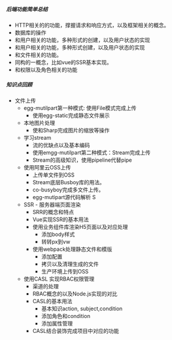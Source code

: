 ##### 后端功能简单总结

* HTTP相关的的功能，撑握请求和响应方式，以及框架相关的概念。
* 数据库的操作
* 和用户相关的功能，多种形式的创建，以及用户状态的实现
* 和用户相关的功能，多种形式创建，以及用户状态的实现
* 和文件相关的功能。
* 同构的一概念，比如vue的SSR基本实现。
* 和权限以及角色相关的功能

##### 知识点回顾

- 文件上传
  * egg-mutilpart第一种模式: 使用File模式完成上传
    * 使用egg-static完成静态文件展示
  * 本地图片处理
    * 使和Sharp完成图片的缩放等操作
  * 学习stream
    * 流的优缺点以及基本编码
    * 使用emgg-mutilpart第二种模式：Stream完成上传
    * Stream的高级知识，使用pipeline代替pipe
  * 使用阿里云OSS上传
    * 上传单文件到OSS
    * Stream底层Busboy库的用法。
    * co-busyboy完成多文件上传。
    * egg-mutipart源代码解析
      S
  * SSR - 服务器端页面渲染
    * SRR的概念和特点
    * Vue实现SSR的基本用法
    * 使用业务组件库渲染H5页面以及对应处理
      * 添加body样式
      * 转转px到vw
    * 使用webpack处理静态文件和模版
      * 添加配置
      * 拷贝以及清理生成的文件
      * 生产环境上传到OSS
  * 使用CASL 实现RBAC权限管理
    * 渠道的处理
    * RBAC概念的以及Node.js实现的对比
    * CASL的基本用法
      * 基本知识action, subject,condition
      * 添加角色和condition
      * 添加属性管理
    * CASL结合装饰完成项目中对应的功能
